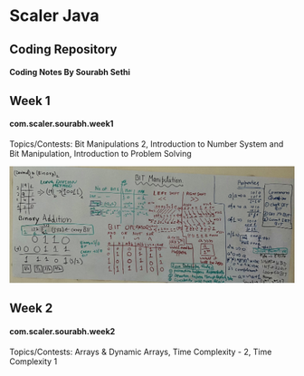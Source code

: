 # Scaler Java
## Coding Repository

#### Coding Notes By Sourabh Sethi

## Week 1
#### com.scaler.sourabh.week1
Topics/Contests: Bit Manipulations 2, Introduction to Number System and Bit Manipulation, Introduction to Problem Solving

![BITManipulations](./images/bit.jpg?raw=true "BIT Manipulations")

## Week 2
#### com.scaler.sourabh.week2
Topics/Contests: Arrays & Dynamic Arrays, Time Complexity - 2, Time Complexity 1
